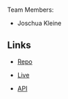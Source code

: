 <h1 align="center"><CSE341 Final Project - Event Management System></h1>

<p align="center"><project-description]></p

Team Members:
- Joschua Kleine

## Links

- [Repo](https://github.com/j-kleine/cse341-finalProject "CSE341-finalProject Repo")

- [Live](https://cse341-finalproject-87ca.onrender.com "Live View")

- [API](https://cse341-finalproject-87ca.onrender.com/api-docs "Interactive Swagger API Documentation")